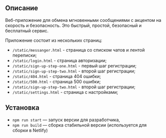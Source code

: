## Описание

Веб-приложение для обмена мгновенными сообщениями с акцентом на скорость и безопасность. Это быстрый, простой, безопасный и бесплатный сервис.

Приложение состоит из нескольких страниц:
- `/static/messanger.html` - страница со списком чатов и лентой переписки;
- `/static/login.html` - страница авторизации;
- `/static/sign-up-step-one.html` - первый шаг регистрации;
- `/static/sign-up-step-two.html` - второй шаг регистрации;
- `/static/404.html` - страница 404 ошибки;
- `/static/500.html` - страница 500 ошибки;
- `/static/sign-up-step-two.html` - второй шаг регистрации;
- `/static/settings.html` - страница с настройками;

## Установка

- `npm run start` — запуск версии для разработчика,
- `npm run build` — сборка стабильной версии (используется для сборки в Netlify)